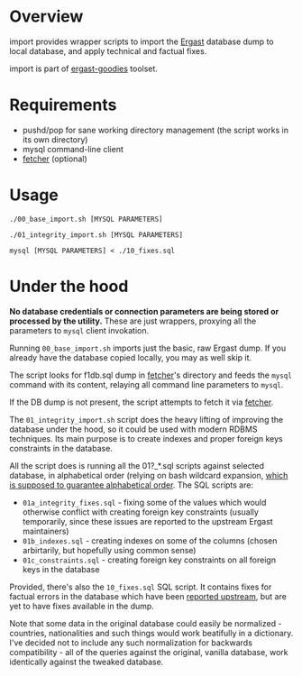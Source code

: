Overview
========

import provides wrapper scripts to import the [Ergast](http://ergast.com/mrd/db) database dump to local database, and apply technical and factual fixes.

import is part of [ergast-goodies](../README.md) toolset.

Requirements
============

* pushd/pop for sane working directory management (the script works in its own directory)
* mysql command-line client
* [fetcher](fetcher/README.md) (optional)

Usage
=====

    ./00_base_import.sh [MYSQL PARAMETERS]

    ./01_integrity_import.sh [MYSQL PARAMETERS]

    mysql [MYSQL PARAMETERS] < ./10_fixes.sql


Under the hood
==============

**No database credentials or connection parameters are being stored or processed by the utility.** These are just wrappers, proxying all the parameters to `mysql` client invokation.

Running `00_base_import.sh` imports just the basic, raw Ergast dump. If you already have the database copied locally, you may as well skip it.

The script looks for f1db.sql dump in [fetcher](fetcher/README.md)'s directory and feeds the `mysql` command with its content, relaying all command line parameters to `mysql`.

If the DB dump is not present, the script attempts to fetch it via [fetcher](fetcher/README.md).

The `01_integrity_import.sh` script does the heavy lifting of improving the database under the hood, so it could be used with modern RDBMS techniques. Its main purpose is to create indexes and proper foreign keys constraints in the database.

All the script does is running all the 01?_*.sql scripts against selected database, in alphabetical order (relying on bash wildcard expansion, [which is supposed to guarantee alphabetical order](http://serverfault.com/questions/122737/in-bash-are-wildcard-expansions-guaranteed-to-be-in-order). The SQL scripts are:

* `01a_integrity_fixes.sql` - fixing some of the values which would otherwise conflict with creating foreign key constraints (usually temporarily, since these issues are reported to the upstream Ergast maintainers)
* `01b_indexes.sql` - creating indexes on some of the columns (chosen arbirtarily, but hopefully using common sense)
* `01c_constraints.sql` - creating foreign key constraints on all foreign keys in the database

Provided, there's also the `10_fixes.sql` SQL script. It contains fixes for factual errors in the database which have been [reported upstream](http://ergast.com/mrd/bugs), but are yet to have fixes available in the dump.

Note that some data in the original database could easily be normalized - countries, nationalities and such things would work beatifully in a dictionary. I've decided not to include any such normalization for backwards compatibility - all of the queries against the original, vanilla database, work identically against the tweaked database.
